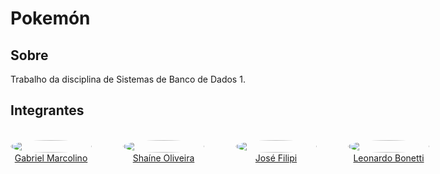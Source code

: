 # Pokemón

## Sobre

Trabalho da disciplina de Sistemas de Banco de Dados 1.

## Integrantes

<div style="display: grid; align-items: center; gap: 25px;">
    <div style="display: flex; align-items: end; justify-content: center; gap: 50px;">
        <div style="text-align: center;">
            <br/>
            <img src="https://github.com/GabrielMR360.png" width="130px" height="50%" style="border-radius:50%"/>
            <br/>
            <a href="https://github.com/GabrielMR360" target="_blank">Gabriel Marcolino</a>
        </div>
        <div style="text-align: center;">
            <br/>
            <img src="https://github.com/ShaineOliveira.png" width="130px" height="50%" style="border-radius:50%"/>
            <br/>
            <a href="https://github.com/ShaineOliveira" target="_blank">Shaíne Oliveira</a>
        </div>
        <div style="text-align: center;">
            <br/>
            <img src="https://github.com/JoseFilipi.png" width="130px" height="50%" style="border-radius:50%"/>
            <br/>
            <a href="https://github.com/JoseFilipi" target="_blank">José Filipi</a>
        </div>
        <div style="text-align: center;">
            <br/>
            <img src="https://github.com/LeoFacB.png" width="130px" height="50%" style="border-radius:50%"/>
            <br/>
            <a href="https://github.com/LeoFacB" target="_blank">Leonardo Bonetti</a>
        </div>
    </div>
</div>
